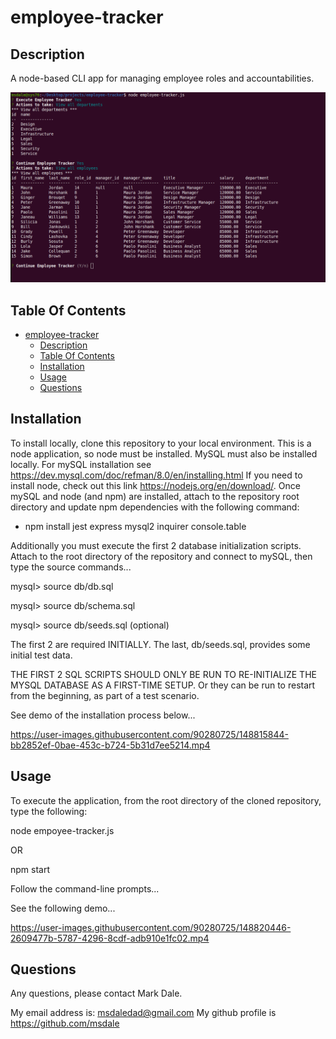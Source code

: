 # employee-tracker 

## Description

A node-based CLI app for managing employee roles and accountabilities.


![screenshot](./images/screen-sample.png)


## Table Of Contents

- [employee-tracker](#employee-tracker)
  - [Description](#description)
  - [Table Of Contents](#table-of-contents)
  - [Installation](#installation)
  - [Usage](#usage)
  - [Questions](#questions)

## Installation

To install locally, clone this repository to your local environment.  This is a node application, so node must be installed.  MySQL must also be installed locally.  For mySQL installation see https://dev.mysql.com/doc/refman/8.0/en/installing.html  If you need to install node, check out this link  https://nodejs.org/en/download/.  Once mySQL and node (and npm) are installed, attach to the repository root directory and update npm dependencies with the following command:

* npm install jest express mysql2 inquirer console.table

Additionally you must execute the first 2 database initialization scripts.  Attach to the root directory of the repository and connect to mySQL, then type the source commands...

mysql> source db/db.sql

mysql> source db/schema.sql

mysql> source db/seeds.sql        (optional)

The first 2 are required INITIALLY.  The last, db/seeds.sql, provides some initial test data.

THE FIRST 2 SQL SCRIPTS SHOULD ONLY BE RUN TO RE-INITIALIZE THE MYSQL DATABASE AS A FIRST-TIME SETUP.  Or they can be run to restart from the beginning, as part of a test scenario.

See demo of the installation process below...


https://user-images.githubusercontent.com/90280725/148815844-bb2852ef-0bae-453c-b724-5b31d7ee5214.mp4


## Usage

To execute the application, from the root directory of the cloned repository, type the following:

node empoyee-tracker.js

OR

npm start

Follow the command-line prompts...

See the following demo...


https://user-images.githubusercontent.com/90280725/148820446-2609477b-5787-4296-8cdf-adb910e1fc02.mp4


## Questions

Any questions, please contact Mark Dale.

My email address is: msdaledad@gmail.com
My github profile is https://github.com/msdale
